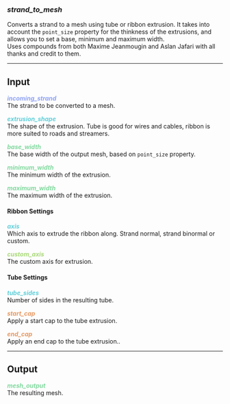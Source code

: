 ### ***strand_to_mesh***
Converts a strand to a mesh using tube or ribbon extrusion. It takes into account the `point_size` property for the thinkness of the extrusions, and allows you to set a base, minimum and maximum width.<br />Uses compounds from both Maxime Jeanmougin and Aslan Jafari with all thanks and credit to them.<br />

***
## Input
<span style="color:#90A3F4">***incoming_strand***</span>
<br />The strand to be converted to a mesh.

<span style="color:#62CFD9">***extrusion_shape***</span>
<br />The shape of the extrusion.  Tube is good for wires and cables, ribbon is more suited to roads and streamers.

<span style="color:#82D99F">***base_width***</span>
<br />The base width of the output mesh, based on `point_size` property.

<span style="color:#82D99F">***minimum_width***</span>
<br />The minimum width of the extrusion.

<span style="color:#82D99F">***maximum_width***</span>
<br />The maximum width of the extrusion.

#### Ribbon Settings
<span style="color:#62CFD9">***axis***</span>
<br />Which axis to extrude the ribbon along.  Strand normal, strand binormal or custom.

<span style="color:#A8D977">***custom_axis***</span>
<br />The custom axis for extrusion.

#### Tube Settings
<span style="color:#62CFD9">***tube_sides***</span>
<br />Number of sides in the resulting tube.

<span style="color:#E69963">***start_cap***</span>
<br />Apply a start cap to the tube extrusion.

<span style="color:#E69963">***end_cap***</span>
<br />Apply an end cap to the tube extrusion..

***
## Output
<span style="color:#82D99F">***mesh_output***</span>
<br />The resulting mesh.

